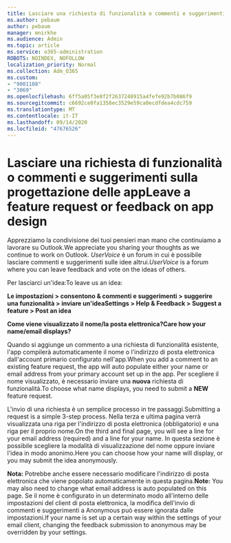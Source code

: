 ```yaml
---
title: Lasciare una richiesta di funzionalità o commenti e suggerimenti sulla progettazione delle app
ms.author: pebaum
author: pebaum
manager: mnirkhe
ms.audience: Admin
ms.topic: article
ms.service: o365-administration
ROBOTS: NOINDEX, NOFOLLOW
localization_priority: Normal
ms.collection: Adm_O365
ms.custom:
- "9001108"
- "3069"
ms.openlocfilehash: 6ff5a05f3e8f2f2637248915a4fefe92b7b086f9
ms.sourcegitcommit: c6692ce0fa1358ec3529e59ca0ecdfdea4cdc759
ms.translationtype: MT
ms.contentlocale: it-IT
ms.lasthandoff: 09/14/2020
ms.locfileid: "47676526"
---
```

# <a name="leave-a-feature-request-or-feedback-on-app-design"></a><span data-ttu-id="5e041-102">Lasciare una richiesta di funzionalità o commenti e suggerimenti sulla progettazione delle app</span><span class="sxs-lookup"><span data-stu-id="5e041-102">Leave a feature request or feedback on app design</span></span>

<span data-ttu-id="5e041-103">Apprezziamo la condivisione dei tuoi pensieri man mano che continuiamo a lavorare su Outlook.</span><span class="sxs-lookup"><span data-stu-id="5e041-103">We appreciate you sharing your thoughts as we continue to work on Outlook.</span></span> <span data-ttu-id="5e041-104">*UserVoice* è un forum in cui è possibile lasciare commenti e suggerimenti sulle idee altrui.</span><span class="sxs-lookup"><span data-stu-id="5e041-104">*UserVoice* is a forum where you can leave feedback and vote on the ideas of others.</span></span>  

<span data-ttu-id="5e041-105">Per lasciarci un'idea:</span><span class="sxs-lookup"><span data-stu-id="5e041-105">To leave us an idea:</span></span> 

<span data-ttu-id="5e041-106">**Le impostazioni > consentono & commenti e suggerimenti > suggerire una funzionalità > inviare un'idea**</span><span class="sxs-lookup"><span data-stu-id="5e041-106">**Settings > Help & Feedback > Suggest a feature > Post an idea**</span></span> 

<span data-ttu-id="5e041-107">**Come viene visualizzato il nome/la posta elettronica?**</span><span class="sxs-lookup"><span data-stu-id="5e041-107">**Care how your name/email displays?**</span></span>

<span data-ttu-id="5e041-108">Quando si aggiunge un commento a una richiesta di funzionalità esistente, l'app compilerà automaticamente il nome o l'indirizzo di posta elettronica dall'account primario configurato nell'app.</span><span class="sxs-lookup"><span data-stu-id="5e041-108">When you add a comment to an existing feature request, the app will auto populate either your name or email address from your primary account set up in the app.</span></span> <span data-ttu-id="5e041-109">Per scegliere il nome visualizzato, è necessario inviare una **nuova** richiesta di funzionalità.</span><span class="sxs-lookup"><span data-stu-id="5e041-109">To choose what name displays, you need to submit a **NEW** feature request.</span></span> 

<span data-ttu-id="5e041-110">L'invio di una richiesta è un semplice processo in tre passaggi.</span><span class="sxs-lookup"><span data-stu-id="5e041-110">Submitting a request is a simple 3-step process.</span></span> <span data-ttu-id="5e041-111">Nella terza e ultima pagina verrà visualizzata una riga per l'indirizzo di posta elettronica (obbligatorio) e una riga per il proprio nome.</span><span class="sxs-lookup"><span data-stu-id="5e041-111">On the third and final page, you will see a line for your email address (required) and a line for your name.</span></span> <span data-ttu-id="5e041-112">In questa sezione è possibile scegliere la modalità di visualizzazione del nome oppure inviare l'idea in modo anonimo.</span><span class="sxs-lookup"><span data-stu-id="5e041-112">Here you can choose how your name will display, or you may submit the idea anonymously.</span></span> 

<span data-ttu-id="5e041-113">**Nota:** Potrebbe anche essere necessario modificare l'indirizzo di posta elettronica che viene popolato automaticamente in questa pagina.</span><span class="sxs-lookup"><span data-stu-id="5e041-113">**Note:** You may also need to change what email address is auto populated on this page.</span></span> <span data-ttu-id="5e041-114">Se il nome è configurato in un determinato modo all'interno delle impostazioni del client di posta elettronica, la modifica dell'invio di commenti e suggerimenti a Anonymous può essere ignorata dalle impostazioni.</span><span class="sxs-lookup"><span data-stu-id="5e041-114">If your name is set up a certain way within the settings of your email client, changing the feedback submission to anonymous may be overridden by your settings.</span></span> 
